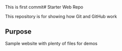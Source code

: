This is first commit# Starter Web Repo

This repository is for showing how Git and GitHub work

## Purpose

Sample website with plenty of files for demos